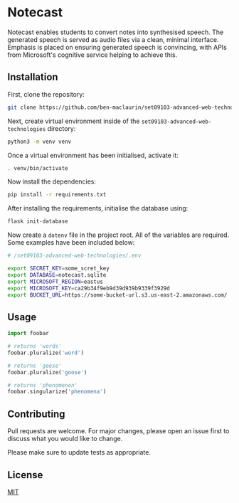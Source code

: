 # Notecast

Notecast enables students to convert notes into synthesised speech. The generated speech is served as audio files via a clean, minimal interface. Emphasis is placed on ensuring generated speech is convincing, with APIs from Microsoft's cognitive service helping to achieve this.


## Installation

First, clone the repository:

```bash
git clone https://github.com/ben-maclaurin/set09103-advanced-web-technologies.git
```

Next, create virtual environment inside of the `set09103-advanced-web-technologies` directory:

```bash
python3 -m venv venv
```

Once a virtual environment has been initialised, activate it:

```bash
. venv/bin/activate
```

Now install the dependencies:

```bash
pip install -r requirements.txt
```

After installing the requirements, initialise the database using:

```bash
flask init-database 
```

Now create a `dotenv` file in the project root. All of the variables are required. Some examples have been included below: 

```bash
# /set09103-advanced-web-technologies/.env 

export SECRET_KEY=some_scret_key
export DATABASE=notecast.sqlite
export MICROSOFT_REGION=eastus
export MICROSOFT_KEY=ca29b34f9eb9d39d939b9339f3929d
export BUCKET_URL=https://some-bucket-url.s3.us-east-2.amazonaws.com/
```


## Usage

```python
import foobar

# returns 'words'
foobar.pluralize('word')

# returns 'geese'
foobar.pluralize('goose')

# returns 'phenomenon'
foobar.singularize('phenomena')
```

## Contributing
Pull requests are welcome. For major changes, please open an issue first to discuss what you would like to change.

Please make sure to update tests as appropriate.

## License
[MIT](https://choosealicense.com/licenses/mit/)
